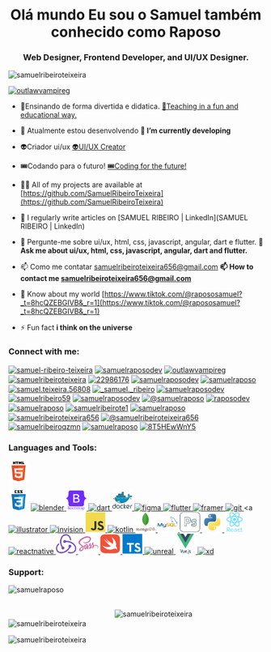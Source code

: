 <h1 align="center">Olá mundo Eu sou o Samuel também conhecido como Raposo</h1>
<h3 align="center">Web Designer, Frontend Developer, and UI/UX Designer.</h3>

<p align="left"> <img src="https://komarev.com/ghpvc/?username=samuelribeiroteixeira&label=Profile%20views&color=0e75b6&style=flat" alt="samuelribeiroteixeira" /> </p>

<p align="left"> <a href="https://twitter.com/outlawvampireg" target="blank"><img src="https://img.shields.io/twitter/follow/outlawvampireg?logo=twitter&style=for-the-badge" alt="outlawvampireg" /></a> </p>

- 🦊Ensinando de forma divertida e didatica. [🦊Teaching in a fun and educational way.](https://www.youtube.com/channel/UCCYeHPcSRMj4cE0f-rcvR1A)

- 🌱 Atualmente estou desenvolvendo **🌱 I’m currently developing**

- 👽Criador ui/ux [👽UI/UX Creator](https://www.behance.net/samuelribeiro59)

- 🎟️Codando para o futuro! [🎟️Coding for the future!](https://beacons.ai/samuelraposo)

- 👨‍💻 All of my projects are available at [https://github.com/SamuelRibeiroTeixeira](https://github.com/SamuelRibeiroTeixeira)

- 📝 I regularly write articles on [SAMUEL RIBEIRO | LinkedIn](SAMUEL RIBEIRO | LinkedIn)

- 💬 Pergunte-me sobre ui/ux, html, css, javascript, angular, dart e flutter. **💬 Ask me about ui/ux, html, css, javascript, angular, dart and flutter.**

- 📫 Como me contatar samuelribeiroteixeira656@gmail.com **📫 How to contact me samuelribeiroteixeira656@gmail.com**

- 📄 Know about my world [https://www.tiktok.com/@rapososamuel?_t=8hcQZEBGIVB&_r=1](https://www.tiktok.com/@rapososamuel?_t=8hcQZEBGIVB&_r=1)

- ⚡ Fun fact **i think on the universe**

<h3 align="left">Connect with me:</h3>
<p align="left">

<a href="https://codepen.io/samuel-ribeiro-teixeira" target="blank"><img align="center" src="https://raw.githubusercontent.com/rahuldkjain/github-profile-readme-generator/master/src/images/icons/Social/codepen.svg" alt="samuel-ribeiro-teixeira" height="30" width="40" /></a>
<a href="https://dev.to/samuelraposodev" target="blank"><img align="center" src="https://raw.githubusercontent.com/rahuldkjain/github-profile-readme-generator/master/src/images/icons/Social/devto.svg" alt="samuelraposodev" height="30" width="40" /></a>
<a href="https://twitter.com/outlawvampireg" target="blank"><img align="center" src="https://raw.githubusercontent.com/rahuldkjain/github-profile-readme-generator/master/src/images/icons/Social/twitter.svg" alt="outlawvampireg" height="30" width="40" /></a>
<a href="https://linkedin.com/in/samuelribeiroteixeira" target="blank"><img align="center" src="https://raw.githubusercontent.com/rahuldkjain/github-profile-readme-generator/master/src/images/icons/Social/linked-in-alt.svg" alt="samuelribeiroteixeira" height="30" width="40" /></a>
<a href="https://stackoverflow.com/users/22986176" target="blank"><img align="center" src="https://raw.githubusercontent.com/rahuldkjain/github-profile-readme-generator/master/src/images/icons/Social/stack-overflow.svg" alt="22986176" height="30" width="40" /></a>
<a href="https://codesandbox.com/samuelraposodev" target="blank"><img align="center" src="https://raw.githubusercontent.com/rahuldkjain/github-profile-readme-generator/master/src/images/icons/Social/codesandbox.svg" alt="samuelraposodev" height="30" width="40" /></a>
<a href="https://kaggle.com/samuelraposo" target="blank"><img align="center" src="https://raw.githubusercontent.com/rahuldkjain/github-profile-readme-generator/master/src/images/icons/Social/kaggle.svg" alt="samuelraposo" height="30" width="40" /></a>
<a href="https://fb.com/samuel.teixeira.56808" target="blank"><img align="center" src="https://raw.githubusercontent.com/rahuldkjain/github-profile-readme-generator/master/src/images/icons/Social/facebook.svg" alt="samuel.teixeira.56808" height="30" width="40" /></a>
<a href="https://instagram.com/_samuel._ribeiro" target="blank"><img align="center" src="https://raw.githubusercontent.com/rahuldkjain/github-profile-readme-generator/master/src/images/icons/Social/instagram.svg" alt="_samuel._ribeiro" height="30" width="40" /></a>
<a href="https://dribbble.com/samuelraposodev" target="blank"><img align="center" src="https://raw.githubusercontent.com/rahuldkjain/github-profile-readme-generator/master/src/images/icons/Social/dribbble.svg" alt="samuelraposodev" height="30" width="40" /></a>
<a href="https://www.behance.net/samuelribeiro59" target="blank"><img align="center" src="https://raw.githubusercontent.com/rahuldkjain/github-profile-readme-generator/master/src/images/icons/Social/behance.svg" alt="samuelribeiro59" height="30" width="40" /></a>
<a href="https://hashnode.com/samuelraposodev" target="blank"><img align="center" src="https://raw.githubusercontent.com/rahuldkjain/github-profile-readme-generator/master/src/images/icons/Social/hashnode.svg" alt="samuelraposodev" height="30" width="40" /></a>
<a href="https://medium.com/@samuelraposo" target="blank"><img align="center" src="https://raw.githubusercontent.com/rahuldkjain/github-profile-readme-generator/master/src/images/icons/Social/medium.svg" alt="@samuelraposo" height="30" width="40" /></a>
<a href="https://www.youtube.com/c/raposodev" target="blank"><img align="center" src="https://raw.githubusercontent.com/rahuldkjain/github-profile-readme-generator/master/src/images/icons/Social/youtube.svg" alt="raposodev" height="30" width="40" /></a>
<a href="https://www.codechef.com/users/samuelraposo" target="blank"><img align="center" src="https://cdn.jsdelivr.net/npm/simple-icons@3.1.0/icons/codechef.svg" alt="samuelraposo" height="30" width="40" /></a>
<a href="https://www.hackerrank.com/samuelribeirote1" target="blank"><img align="center" src="https://raw.githubusercontent.com/rahuldkjain/github-profile-readme-generator/master/src/images/icons/Social/hackerrank.svg" alt="samuelribeirote1" height="30" width="40" /></a>
<a href="https://codeforces.com/profile/samuelraposo" target="blank"><img align="center" src="https://raw.githubusercontent.com/rahuldkjain/github-profile-readme-generator/master/src/images/icons/Social/codeforces.svg" alt="samuelraposo" height="30" width="40" /></a>
<a href="https://www.leetcode.com/samuelribeiroteixeira656" target="blank"><img align="center" src="https://raw.githubusercontent.com/rahuldkjain/github-profile-readme-generator/master/src/images/icons/Social/leet-code.svg" alt="samuelribeiroteixeira656" height="30" width="40" /></a>
<a href="https://www.hackerearth.com/@samuelribeiroteixeira656" target="blank"><img align="center" src="https://raw.githubusercontent.com/rahuldkjain/github-profile-readme-generator/master/src/images/icons/Social/hackerearth.svg" alt="@samuelribeiroteixeira656" height="30" width="40" /></a>
<a href="https://auth.geeksforgeeks.org/user/samuelribeiroqzmn" target="blank"><img align="center" src="https://raw.githubusercontent.com/rahuldkjain/github-profile-readme-generator/master/src/images/icons/Social/geeks-for-geeks.svg" alt="samuelribeiroqzmn" height="30" width="40" /></a>
<a href="https://www.topcoder.com/members/samuelraposo" target="blank"><img align="center" src="https://raw.githubusercontent.com/rahuldkjain/github-profile-readme-generator/master/src/images/icons/Social/topcoder.svg" alt="samuelraposo" height="30" width="40" /></a>
<a href="https://discord.gg/8T5HEwWnY5" target="blank"><img align="center" src="https://raw.githubusercontent.com/rahuldkjain/github-profile-readme-generator/master/src/images/icons/Social/discord.svg" alt="8T5HEwWnY5" height="30" width="40" /></a>
</p>

<h3 align="left">Languages and Tools:</h3>
<p align="left"> <a src="https://raw.githubusercontent.com/Hardik0307/Hardik0307/master/assets/canvasjs-charts.svg" alt="canvasjs" width="40" height="40"/> </a> 
<a href="https://www.w3.org/html/" target="_blank" rel="noreferrer"> <img src="https://raw.githubusercontent.com/devicons/devicon/master/icons/html5/html5-original-wordmark.svg" alt="html5" width="40" height="40"/> </a>

<a href="https://www.w3schools.com/css/" target="_blank" rel="noreferrer"> <img 
src="https://raw.githubusercontent.com/devicons/devicon/master/icons/css3/css3-original-wordmark.svg" alt="css3" width="40" height="40"/></a> 
 <a href="https://www.blender.org/" target="_blank" rel="noreferrer"> <img src="https://download.blender.org/branding/community/blender_community_badge_white.svg" alt="blender" width="40" height="40"/> </a> <a href="https://getbootstrap.com" target="_blank" rel="noreferrer"> <img src="https://raw.githubusercontent.com/devicons/devicon/master/icons/bootstrap/bootstrap-plain-wordmark.svg" alt="bootstrap" width="40" height="40"/> </a> <a href="https://canvasjs.com" target="_blank" rel="noreferrer"> <img  src="https://www.vectorlogo.zone/logos/dartlang/dartlang-icon.svg" alt="dart" width="40" height="40"/> </a> <a href="https://www.docker.com/" target="_blank" rel="noreferrer"> <img src="https://raw.githubusercontent.com/devicons/devicon/master/icons/docker/docker-original-wordmark.svg" alt="docker" width="40" height="40"/> </a> <a href="https://www.figma.com/" target="_blank" rel="noreferrer"> <img src="https://www.vectorlogo.zone/logos/figma/figma-icon.svg" alt="figma" width="40" height="40"/> </a> <a href="https://flutter.dev" target="_blank" rel="noreferrer"> <img src="https://www.vectorlogo.zone/logos/flutterio/flutterio-icon.svg" alt="flutter" width="40" height="40"/> </a> <a href="https://www.framer.com/" target="_blank" rel="noreferrer"> <img src="https://www.vectorlogo.zone/logos/framer/framer-icon.svg" alt="framer" width="40" height="40"/> </a> <a href="https://git-scm.com/" target="_blank" rel="noreferrer"> <img src="https://www.vectorlogo.zone/logos/git-scm/git-scm-icon.svg" alt="git" width="40" height="40"/> </a> <a  <a href="https://www.adobe.com/in/products/illustrator.html" target="_blank" rel="noreferrer"> <img src="https://www.vectorlogo.zone/logos/adobe_illustrator/adobe_illustrator-icon.svg" alt="illustrator" width="40" height="40"/> </a> <a href="https://www.invisionapp.com/" target="_blank" rel="noreferrer"> <img src="https://www.vectorlogo.zone/logos/invisionapp/invisionapp-icon.svg" alt="invision" width="40" height="40"/> </a> <a href="https://developer.mozilla.org/en-US/docs/Web/JavaScript" target="_blank" rel="noreferrer"> <img src="https://raw.githubusercontent.com/devicons/devicon/master/icons/javascript/javascript-original.svg" alt="javascript" width="40" height="40"/> </a> <a href="https://kotlinlang.org" target="_blank" rel="noreferrer"> <img src="https://www.vectorlogo.zone/logos/kotlinlang/kotlinlang-icon.svg" alt="kotlin" width="40" height="40"/> </a> <a href="https://www.mongodb.com/" target="_blank" rel="noreferrer"> <img src="https://raw.githubusercontent.com/devicons/devicon/master/icons/mongodb/mongodb-original-wordmark.svg" alt="mongodb" width="40" height="40"/> </a> <a href="https://www.mysql.com/" target="_blank" rel="noreferrer"> <img src="https://raw.githubusercontent.com/devicons/devicon/master/icons/mysql/mysql-original-wordmark.svg" alt="mysql" width="40" height="40"/> </a> <a href="https://www.photoshop.com/en" target="_blank" rel="noreferrer"> <img src="https://raw.githubusercontent.com/devicons/devicon/master/icons/photoshop/photoshop-line.svg" alt="photoshop" width="40" height="40"/> </a> <a href="https://www.python.org" target="_blank" rel="noreferrer"> <img src="https://raw.githubusercontent.com/devicons/devicon/master/icons/python/python-original.svg" alt="python" width="40" height="40"/> </a> <a href="https://reactjs.org/" target="_blank" rel="noreferrer"> <img src="https://raw.githubusercontent.com/devicons/devicon/master/icons/react/react-original-wordmark.svg" alt="react" width="40" height="40"/> </a> <a href="https://reactnative.dev/" target="_blank" rel="noreferrer"> <img src="https://reactnative.dev/img/header_logo.svg" alt="reactnative" width="40" height="40"/> </a> <a href="https://redux.js.org" target="_blank" rel="noreferrer"> <img src="https://raw.githubusercontent.com/devicons/devicon/master/icons/redux/redux-original.svg" alt="redux" width="40" height="40"/> </a> <a href="https://sass-lang.com" target="_blank" rel="noreferrer"> <img src="https://raw.githubusercontent.com/devicons/devicon/master/icons/sass/sass-original.svg" alt="sass" width="40" height="40"/> </a> <a href="https://developer.apple.com/swift/" target="_blank" rel="noreferrer"> <img src="https://raw.githubusercontent.com/devicons/devicon/master/icons/swift/swift-original.svg" alt="swift" width="40" height="40"/> </a> <a href="https://www.typescriptlang.org/" target="_blank" rel="noreferrer"> <img src="https://raw.githubusercontent.com/devicons/devicon/master/icons/typescript/typescript-original.svg" alt="typescript" width="40" height="40"/> </a> <a href="https://unrealengine.com/" target="_blank" rel="noreferrer"> <img src="https://raw.githubusercontent.com/kenangundogan/fontisto/036b7eca71aab1bef8e6a0518f7329f13ed62f6b/icons/svg/brand/unreal-engine.svg" alt="unreal" width="40" height="40"/> </a> <a href="https://vuejs.org/" target="_blank" rel="noreferrer"> <img src="https://raw.githubusercontent.com/devicons/devicon/master/icons/vuejs/vuejs-original-wordmark.svg" alt="vuejs" width="40" height="40"/> </a> <a href="https://www.adobe.com/products/xd.html" target="_blank" rel="noreferrer"> <img src="https://cdn.worldvectorlogo.com/logos/adobe-xd.svg" alt="xd" width="40" height="40"/> </a> </p>

<h3 align="left">Support:</h3>
<p><a href="https://www.buymeacoffee.com/samuelraposo"> <img align="left" src="https://cdn.buymeacoffee.com/buttons/v2/default-yellow.png" height="50" width="210" alt="samuelraposo" /></a></p><br><br>

<p><img align="left" src="https://github-readme-stats.vercel.app/api/top-langs?username=samuelribeiroteixeira&show_icons=true&locale=en&layout=compact" alt="samuelribeiroteixeira" /></p>

<p>&nbsp;<img align="center" src="https://github-readme-stats.vercel.app/api?username=samuelribeiroteixeira&show_icons=true&locale=en" alt="samuelribeiroteixeira" /></p>

<p><img align="center" src="https://github-readme-streak-stats.herokuapp.com/?user=samuelribeiroteixeira&" alt="samuelribeiroteixeira" /></p>
